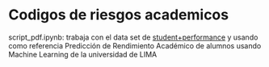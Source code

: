 # Codigos de riesgos academicos


script_pdf.ipynb: trabaja con el data set de [student+performance](https://archive.ics.uci.edu/dataset/320/student+performance) y usando como referencia Predicción de Rendimiento Académico de alumnos usando Machine Learning de la universidad de LIMA


